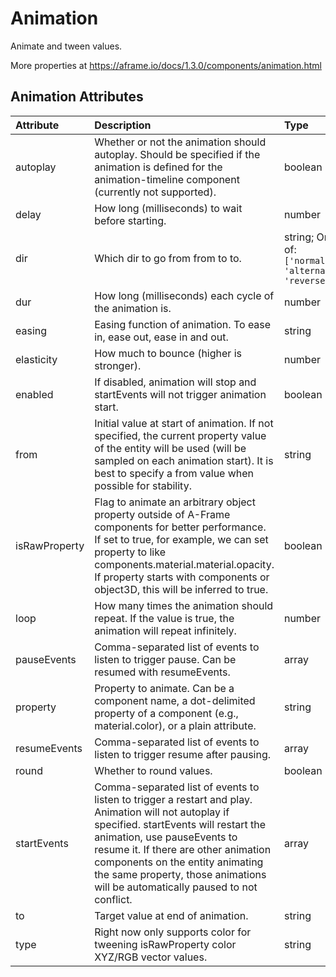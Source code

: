 
Animation
=========


Animate and tween values. 

More properties at <a href='https://aframe.io/docs/1.3.0/components/animation.html'>https://aframe.io/docs/1.3.0/components/animation.html</a>

Animation Attributes
---------------------

|Attribute|Description|Type|Default|Required|
| :--- | :--- | :--- | :--- | :--- |
|autoplay|Whether or not the animation should autoplay. Should be specified if the animation is defined for the animation-timeline component (currently not supported).|boolean|```True```|No|
|delay|How long (milliseconds) to wait before starting.|number|```0```|No|
|dir|Which dir to go from from to to.|string; One of: ```['normal', 'alternate', 'reverse']```|```'normal'```|No|
|dur|How long (milliseconds) each cycle of the animation is.|number|```1000```|No|
|easing|Easing function of animation. To ease in, ease out, ease in and out.|string|```'easeInQuad'```|No|
|elasticity|How much to bounce (higher is stronger).|number|```400```|No|
|enabled|If disabled, animation will stop and startEvents will not trigger animation start.|boolean|```True```|No|
|from|Initial value at start of animation. If not specified, the current property value of the entity will be used (will be sampled on each animation start). It is best to specify a from value when possible for stability.|string|```''```|No|
|isRawProperty|Flag to animate an arbitrary object property outside of A-Frame components for better performance. If set to true, for example, we can set property to like components.material.material.opacity. If property starts with components or object3D, this will be inferred to true.|boolean|```False```|No|
|loop|How many times the animation should repeat. If the value is true, the animation will repeat infinitely.|number|```0```|No|
|pauseEvents|Comma-separated list of events to listen to trigger pause. Can be resumed with resumeEvents.|array|```[]```|No|
|property|Property to animate. Can be a component name, a dot-delimited property of a component (e.g., material.color), or a plain attribute.|string||No|
|resumeEvents|Comma-separated list of events to listen to trigger resume after pausing.|array|```[]```|No|
|round|Whether to round values.|boolean|```False```|No|
|startEvents|Comma-separated list of events to listen to trigger a restart and play. Animation will not autoplay if specified. startEvents will restart the animation, use pauseEvents to resume it. If there are other animation components on the entity animating the same property, those animations will be automatically paused to not conflict.|array|```[]```|No|
|to|Target value at end of animation.|string|```''```|No|
|type|Right now only supports color for tweening isRawProperty color XYZ/RGB vector values.|string|```''```|No|
